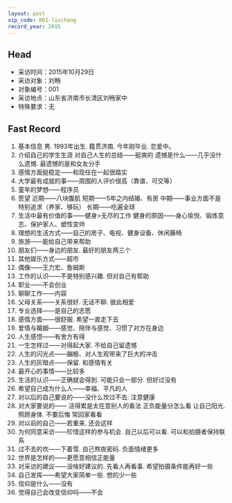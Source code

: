 ```yaml
---
layout: post
vip_code: 001-liuchang
record_year: 2015
---
```


## Head

- 采访时间：2015年10月29日
- 采访对象：刘畅
- 对象编号：001
- 采访地点：山东省济南市长清区刘畅家中
- 特殊要求：无

## Fast Record

1. 基本信息
	男. 1993年出生. 籍贯济南. 今年刚毕业. 恋爱中。
2. 介绍自己的学生生涯
	对自己人生的总结——挺爽的
	遗憾是什么——几乎没什么遗憾. 最遗憾的是和女友分手
3. 感情方面挺稳定——和现任在一起很踏实
4. 大学最有成就的事——周围的人评价很高（靠谱、可交等）
5. 童年的梦想——程序员
6. 愿望
	近期——八块腹肌
	短期——5年之内结婚、有房
	中期——事业方面不是特别追求（养家、够玩）
	长期——吃遍全球
7. 生活中最有价值的事——健身>无尽的工作
	健身的原因——身心愉悦、锻炼意志、保护家人、塑性变帅
8. 理想的生活方式——自己的房子、电视、健身设备、休闲藤椅
9. 旅游——能给自己带来帮助
10. 朋友们——身边的朋友. 最好的朋友两三个
11. 其他娱乐方式——超市
12. 偶像——王力宏、詹姆斯
13. 工作的认识——不是特别感兴趣. 但对自己有帮助
14. 职业——不会创业
15. 聊聊工作——内容
16. 父母关系——关系很好. 无话不聊. 彼此相爱
17. 专业选择——是自己的志愿
18. 感情方面——很舒服. 希望一直走下去
19. 爱情与婚姻——感觉、陪伴与感觉、习惯了对方在身边
20. 人生感悟——有舍方有得
21. 一生怎样过——对得起大家. 不给自己留遗憾
22. 人生的闪光点——蹦极、对人生观带来了巨大的冲击
23. 人生的灰暗点——保留. 和感情有关
24. 最开心的事情——比较多
25. 生活的认识——正确就会得到. 可能只会一部分. 但好过没有
26. 希望自己成为什么人——幸福、平凡的人
27. 对以后的自己要说的——没什么坎过不去. 注意健康
28. 对大家要说的——
	活得累是太在意别人的看法
	正负能量分怎么看
	让自己阳光. 照顾身体. 不要后悔
	常回家看看
29. 对以前的自己——若重来. 还会这样
30. 为何同意采访——珍惜这样的参与机会. 自己以后可以看. 可以和拍摄者保持联系
31. 过不去的坎——下着雪. 自己熬夜密码. 负面情绪更多
32. 世界是怎样的——更愿意相信正能量
33. 对采访的建议——没啥好建议的. 先看人再看事. 希望拍摄条件能再好一些
34. 自己发挥——希望大家简单一些. 想的少一些
35. 信仰是什么——没有
36. 觉得自己会改变信仰吗——不会
